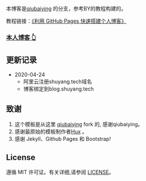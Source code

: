 
本博客是[qiubaiying](https://github.com/qiubaiying/qiubaiying.github.io) 的分支，参考BY的教程构建的。
 
教程链接：[《利用 GitHub Pages 快速搭建个人博客》](http://www.jianshu.com/p/e68fba58f75c) 

### [本人博客 👆](http://zsyshuyang.github.io)

## 更新记录

 - 2020-04-24
   - 阿里云注册shuyang.tech域名
   - 博客绑定到blog.shuyang.tech

## 致谢

1. 这个模板是从这里 [qiubaiying](https://github.com/qiubaiying/qiubaiying.github.io) fork 的, 感谢qiubaiying。 
1. 感谢最原始的模板制作者[Hux](https://github.com/Huxpro/huxpro.github.io) 。
2. 感谢 Jekyll、Github Pages 和 Bootstrap!
 
## License

遵循 MIT 许可证。有关详细,请参阅 [LICENSE](https://github.com/qiubaiying/qiubaiying.github.io/blob/master/LICENSE)。

